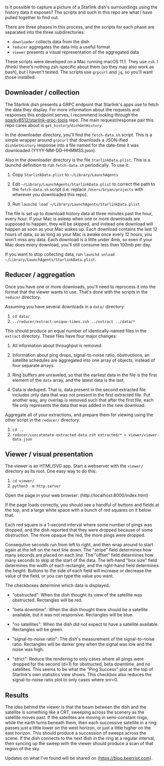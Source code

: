 Is it possible to capture a picture of a Starlink dish's surroundings
using the history data it exposes? The scripts and such in this repo
are what I have pulled together to find out.

There are three phases in this process, and the scripts for each phase
are separated into the three subdirectories:

 * `downloader` collects data from the dish
 * `reducer` aggregates the data into a useful format
 * `viewer` presents a visual representation of the aggregated data

These scripts were developed on a Mac running macOS 11.1. They use
`zsh`. I /think/ there's nothing zsh-specific about them (so they may
also work as bash), but I haven't tested. The scripts use `grpcurl`
and `jq`, so you'll want those installed.

## Downloader / collection

The Starlink dish presents a GRPC endpoint that Starlink's apps use to
fetch the data they display. For more information about the requests
and responses this endpoint serves, I recommend looking through the
[sparky8512/starlink-grpc-tools](https://github.com/sparky8512/starlink-grpc-tools)
repo. The main request/response pair this repo cares about is
`get_history`/`dishGetHistory`.

In the downloader directory, you'll find the `fetch-data.sh`
script. This is a simple wrapper around `grpcurl` that downloads a
JSON-ified `dishGetHistory` response into a file named for the
date-time it was downloaded (YYYY-MM-DD-HHMMSS.json).

Also in the downloader directory is the file
`StarlinkData.plist`. This is a launchd definition to run
`fetch-data.sh` periodically. To use it:

 1. Copy `StarlinkData.plist` to `~/Library/LaunchAgents`
 
 2. Edit `~/Library/LaunchAgents/StarlinkData.plist` to correct the
    path to the `fetch-data.sh` script (i.e. replace
    `/Users/bryan/projects` with wherever you downloaded this repo).
    
 3. Run `launchd load ~/Library/LaunchAgents/StarlinkData.plist`

The file is set up to download history data at three minutes past the
hour, every hour. If your Mac is asleep when one or more downloads are
supposed to happen, they will be skipped, and instead one download
will happen as soon as your Mac wakes up. Each download contains the
last 12 hours of data, so as long as your Mac is awake once every 12
hours, you won't miss any data. Each download is a little under 4mb,
so even if your Mac does every download, you'll still consume less
than 100mb per day.

If you want to stop collecting data, run `launchd unload
~/Library/LaunchAgents/StarlinkData.plist`.


## Reducer / aggregation

Once you have one or more downloads, you'll need to reprocess it into
the format that the viewer wants to use. That's done with the scripts
in the `reducer` directory.

Assuming you have several downloads in a `data/` directory:

 1. `cd data/`
 2. `../reducer/extract-unique-times.zsh ../extract ../data/*`

This should produce an equal number of identically-named files in the
`extract` directory. These files have four major changes:

 1. All information about throughput is removed

 2. Information about ping drops, signal-to-noise ratio, obstructions,
    an satellite schedules are aggregated into one array of objects,
    instead of four separate arrays.

 3. Ring buffers are unraveled, so that the earliest data in the file
    is the first element of the `data` array, and the latest data is
    the last.

 4. Data is deduped. That is, data present in the second extracted
    file includes only data that was not present in the first
    extracted file. Put another way, any overlap is removed such that
    after the first file, each file only represents the data that was
    added in the new download.

Aggregate all of your extractions, and prepare them for viewing using
the other script in the `reducer/` directory:

 1. `cd ..`
 1. `reducer/concatenate-extracted-data.zsh extracted/* > viewer/viewer-data.json`

## Viewer / visual presentation

The viewer is an HTML/SVG app. Start a webserver with the `viewer/`
directory as its root. One easy way to do this:

 1. `cd viewer/`
 2. `python3 -m http.server`

Open the page in your web browser: (http://localhost:8000/index.html)

If the page loads correctly, you should see a handful of buttons and
fields at the top, and a large white space with a bunch of red squares
on it below that.

Each red square is a 1-second interval where some number of pings was
dropped, and the dish reported that they were dropped because of some
obstruction. The more opaque the red, the more pings were dropped.

Consequtive seconds run from left to right, and then wrap around to
start again at the left on the next line down. The "stripe" field
determines how many seconds are placed on each line. The "offset"
field determines how many seconds to skip at the start of the
data. The left-hand "box size" field determines the width of each
rectangle, and the right-hand field determines the height. Buttons to
the side of each field will increase or decrease the value of the
field, or you can type the value you want.

The checkboxes determine which data is displayed.

 * "obstructed": When the dish thought its view of the satellite was
   obstructed. Rectangles will be red.

 * "beta downtime": When the dish thought there should be a satellite
   available, but it was not responsive. Rectangles will be blue.

 * "no satellites": When the dish did not expect to have a satellite
   available. Rectangles will be green.

 * "signal-to-noise ratio": The dish's measurement of the
   signal-to-noise ratio. Rectangles will be darker grey when the
   signal was low and the noise was high.

 * "strict": Reduce the rendering to only cases where all pings were
   dropped for the second (d=1) for obstructed, beta downtime, and no
   satellites. This seems to be what the "Ping Success" plot at the
   top of Starlink's own statistics view shows. This checkbox also
   reduces the signal-to-noise ratio plot to only cases where snr=0.

## Results

The idea behind the viewer is that the beam between the dish and the
satellite is something like a CRT, sweeping across the scenery as the
satellite moves past. If the satellites are moving in semi-constant
rings, while the earth turns beneath them, then each successive
satellite in a ring passes just a little lower on the west horizon, or
just a little higher on the east horizon. This should produce a
succession of sweeps across the scene. If the dish connects to the
next dish in the ring at a regular interval, then syncing up the sweep
with the viewer should produce a scan of that region of the sky.

Updates on what I've found will be shared on
(https://blog.beerriot.com).
